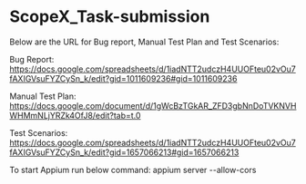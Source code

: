# ScopeX_Task-submission
Below are the URL for Bug report, Manual Test Plan and Test Scenarios:

Bug Report: https://docs.google.com/spreadsheets/d/1iadNTT2udczH4UUOFteu02vOu7fAXIGVsuFYZCySn_k/edit?gid=1011609236#gid=1011609236

Manual Test Plan: https://docs.google.com/document/d/1gWcBzTGkAR_ZFD3gbNnDoTVKNVHWHMmNLjYRZk4OfJ8/edit?tab=t.0

Test Scenarios: https://docs.google.com/spreadsheets/d/1iadNTT2udczH4UUOFteu02vOu7fAXIGVsuFYZCySn_k/edit?gid=1657066213#gid=1657066213


To start Appium run below command:
appium server --allow-cors
